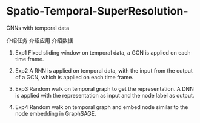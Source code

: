 # Spatio-Temporal-SuperResolution-
GNNs with temporal data

介绍任务
介绍应用
介绍数据

1. Exp1
Fixed sliding window on temporal data, a GCN is applied on each time frame.


2. Exp2
A RNN is applied on temporal data, with the input from the output of a GCN, which is applied on each time frame.


3. Exp3
Random walk on temporal graph to get the representation. A DNN is applied with the representation as input and the node label as output.


4. Exp4
Random walk on temporal graph and embed node similar to the node embedding in GraphSAGE.


